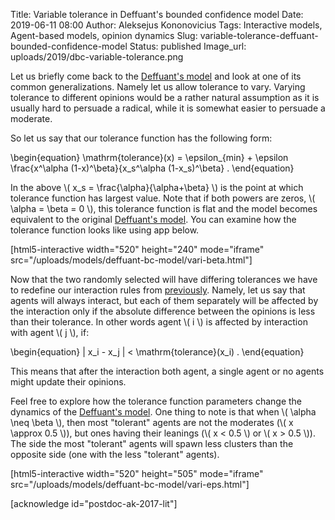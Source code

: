 Title: Variable tolerance in Deffuant's bounded confidence model
Date: 2019-06-11 08:00
Author: Aleksejus Kononovicius
Tags: Interactive models, Agent-based models, opinion dynamics
Slug: variable-tolerance-deffuant-bounded-confidence-model
Status: published
Image_url: uploads/2019/dbc-variable-tolerance.png

Let us briefly come back to the [Deffuant's model]({filename}/articles/2019/deffuant-bc-model.md)
and look at one of its common generalizations. Namely let us allow tolerance to
vary. Varying tolerance to different opinions would be a rather natural
assumption as it is usually hard to persuade a radical, while it is somewhat
easier to persuade a moderate.<!--more-->

So let us say that our tolerance function has the following form:

\begin{equation}
\mathrm{tolerance}(x) = \epsilon\_{min} + \epsilon \frac{x^\alpha (1-x)^\beta}{x\_s^\alpha (1-x\_s)^\beta} .
\end{equation}

In the above \\\( x\_s = \frac{\alpha}{\alpha+\beta} \\\) is the point at which
tolerance function has largest value. Note that if both powers are zeros,
\\\( \alpha = \beta = 0 \\\), this tolerance function is flat and the model
becomes equivalent to the original [Deffuant's model]({filename}/articles/2019/deffuant-bc-model.md).
You can examine how the tolerance function looks like using app below.

[html5-interactive width="520" height="240" mode="iframe"
src="/uploads/models/deffuant-bc-model/vari-beta.html"]

Now that the two randomly selected will have differing tolerances we have to
redefine our interaction rules from [previously]({filename}/articles/2019/deffuant-bc-model.md).
Namely, let us say that agents will always interact, but each of them separately
will be affected by the interaction only if the absolute difference between the
opinions is less than their tolerance. In other words agent \\\( i \\\) is
affected by interaction with agent \\\( j \\\), if:

\begin{equation}
| x\_i - x\_j | < \mathrm{tolerance}(x\_i) .
\end{equation}

This means that after the interaction both agent, a single agent or no agents
might update their opinions.

Feel free to explore how the tolerance function parameters change the dynamics
of the [Deffuant's model]({filename}/articles/2019/deffuant-bc-model.md). One
thing to note is that when \\\( \alpha \neq \beta \\\), then most "tolerant"
agents are not the moderates (\\\( x \approx 0.5 \\\)), but ones having their
leanings (\\\( x < 0.5 \\\) or \\\( x > 0.5 \\\)). The side the most "tolerant"
agents will spawn less clusters than the opposite side (one with the less
"tolerant" agents).

[html5-interactive width="520" height="505" mode="iframe"
src="/uploads/models/deffuant-bc-model/vari-eps.html"]

[acknowledge id="postdoc-ak-2017-lit"]

